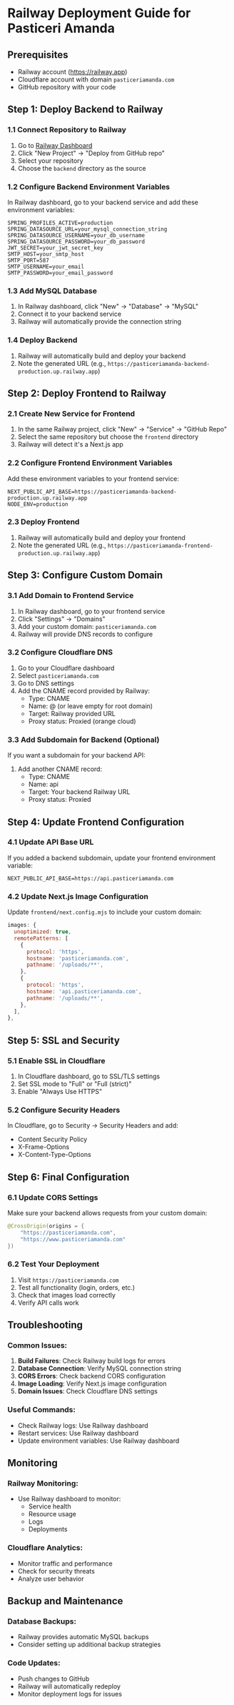 # Railway Deployment Guide for Pasticeri Amanda

## Prerequisites
- Railway account (https://railway.app)
- Cloudflare account with domain `pasticeriamanda.com`
- GitHub repository with your code

## Step 1: Deploy Backend to Railway

### 1.1 Connect Repository to Railway
1. Go to [Railway Dashboard](https://railway.app/dashboard)
2. Click "New Project" → "Deploy from GitHub repo"
3. Select your repository
4. Choose the `backend` directory as the source

### 1.2 Configure Backend Environment Variables
In Railway dashboard, go to your backend service and add these environment variables:

```
SPRING_PROFILES_ACTIVE=production
SPRING_DATASOURCE_URL=your_mysql_connection_string
SPRING_DATASOURCE_USERNAME=your_db_username
SPRING_DATASOURCE_PASSWORD=your_db_password
JWT_SECRET=your_jwt_secret_key
SMTP_HOST=your_smtp_host
SMTP_PORT=587
SMTP_USERNAME=your_email
SMTP_PASSWORD=your_email_password
```

### 1.3 Add MySQL Database
1. In Railway dashboard, click "New" → "Database" → "MySQL"
2. Connect it to your backend service
3. Railway will automatically provide the connection string

### 1.4 Deploy Backend
1. Railway will automatically build and deploy your backend
2. Note the generated URL (e.g., `https://pasticeriamanda-backend-production.up.railway.app`)

## Step 2: Deploy Frontend to Railway

### 2.1 Create New Service for Frontend
1. In the same Railway project, click "New" → "Service" → "GitHub Repo"
2. Select the same repository but choose the `frontend` directory
3. Railway will detect it's a Next.js app

### 2.2 Configure Frontend Environment Variables
Add these environment variables to your frontend service:

```
NEXT_PUBLIC_API_BASE=https://pasticeriamanda-backend-production.up.railway.app
NODE_ENV=production
```

### 2.3 Deploy Frontend
1. Railway will automatically build and deploy your frontend
2. Note the generated URL (e.g., `https://pasticeriamanda-frontend-production.up.railway.app`)

## Step 3: Configure Custom Domain

### 3.1 Add Domain to Frontend Service
1. In Railway dashboard, go to your frontend service
2. Click "Settings" → "Domains"
3. Add your custom domain: `pasticeriamanda.com`
4. Railway will provide DNS records to configure

### 3.2 Configure Cloudflare DNS
1. Go to your Cloudflare dashboard
2. Select `pasticeriamanda.com`
3. Go to DNS settings
4. Add the CNAME record provided by Railway:
   - Type: CNAME
   - Name: @ (or leave empty for root domain)
   - Target: Railway provided URL
   - Proxy status: Proxied (orange cloud)

### 3.3 Add Subdomain for Backend (Optional)
If you want a subdomain for your backend API:
1. Add another CNAME record:
   - Type: CNAME
   - Name: api
   - Target: Your backend Railway URL
   - Proxy status: Proxied

## Step 4: Update Frontend Configuration

### 4.1 Update API Base URL
If you added a backend subdomain, update your frontend environment variable:
```
NEXT_PUBLIC_API_BASE=https://api.pasticeriamanda.com
```

### 4.2 Update Next.js Image Configuration
Update `frontend/next.config.mjs` to include your custom domain:

```javascript
images: {
  unoptimized: true,
  remotePatterns: [
    {
      protocol: 'https',
      hostname: 'pasticeriamanda.com',
      pathname: '/uploads/**',
    },
    {
      protocol: 'https',
      hostname: 'api.pasticeriamanda.com',
      pathname: '/uploads/**',
    },
  ],
},
```

## Step 5: SSL and Security

### 5.1 Enable SSL in Cloudflare
1. In Cloudflare dashboard, go to SSL/TLS settings
2. Set SSL mode to "Full" or "Full (strict)"
3. Enable "Always Use HTTPS"

### 5.2 Configure Security Headers
In Cloudflare, go to Security → Security Headers and add:
- Content Security Policy
- X-Frame-Options
- X-Content-Type-Options

## Step 6: Final Configuration

### 6.1 Update CORS Settings
Make sure your backend allows requests from your custom domain:

```java
@CrossOrigin(origins = {
    "https://pasticeriamanda.com",
    "https://www.pasticeriamanda.com"
})
```

### 6.2 Test Your Deployment
1. Visit `https://pasticeriamanda.com`
2. Test all functionality (login, orders, etc.)
3. Check that images load correctly
4. Verify API calls work

## Troubleshooting

### Common Issues:
1. **Build Failures**: Check Railway build logs for errors
2. **Database Connection**: Verify MySQL connection string
3. **CORS Errors**: Check backend CORS configuration
4. **Image Loading**: Verify Next.js image configuration
5. **Domain Issues**: Check Cloudflare DNS settings

### Useful Commands:
- Check Railway logs: Use Railway dashboard
- Restart services: Use Railway dashboard
- Update environment variables: Use Railway dashboard

## Monitoring

### Railway Monitoring:
- Use Railway dashboard to monitor:
  - Service health
  - Resource usage
  - Logs
  - Deployments

### Cloudflare Analytics:
- Monitor traffic and performance
- Check for security threats
- Analyze user behavior

## Backup and Maintenance

### Database Backups:
- Railway provides automatic MySQL backups
- Consider setting up additional backup strategies

### Code Updates:
- Push changes to GitHub
- Railway will automatically redeploy
- Monitor deployment logs for issues 